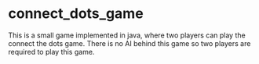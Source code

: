 # connect_dots_game
This is a small game implemented in java, where two players can play the connect the dots game. There is no AI behind this game so two players are required to play this game.
